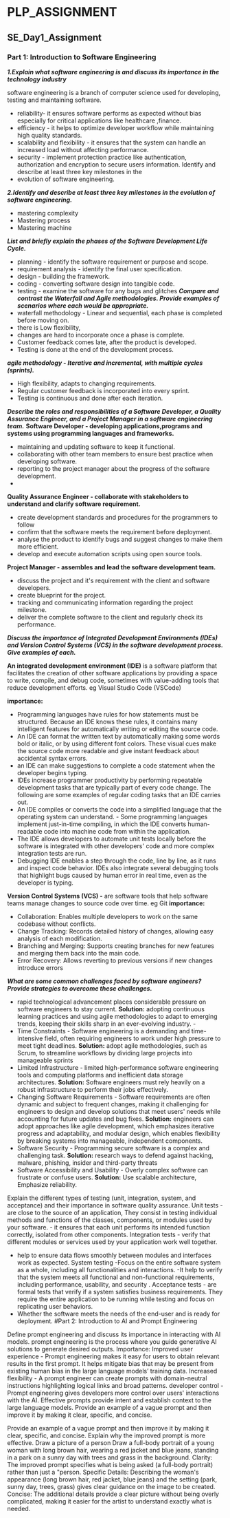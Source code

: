 # PLP_ASSIGNMENT
## SE_Day1_Assignment

### Part 1: Introduction to Software Engineering

***1.Explain what software engineering is and discuss its importance in the technology industry***

software engineering is a branch of computer science used for developing, testing and maintaining software.
- reliability- it ensures software performs as expected without bias especially for critical applications like healthcare ,finance. 
- efficiency - it helps to optimize developer workflow while maintaining high quality standards.
 - scalability and flexibility - it ensures that the system can handle an increased load without affecting performance.
- security - implement protection practice like authentication, authorization and encryption to secure users information. Identify and describe at least three key milestones in the 
- evolution of software engineering.


***2.Identify and describe at least three key milestones in the evolution of software engineering.*** 
- mastering complexity
- Mastering process
- Mastering machine


***List and briefly explain the phases of the Software Development Life Cycle.***
- planning - identify the software requirement or purpose and scope.
- requirement analysis - identify the final user specification. 
- design - building the framework. 
- coding - converting software design into tangible code.
- testing - examine the software for any bugs and glitches
***Compare and contrast the Waterfall and Agile methodologies. Provide examples of scenarios where each would be appropriate.***
- waterfall methodology - Linear and sequential, each phase is completed before moving on. 
- there is Low flexibility,
- changes are hard to incorporate once a phase is complete.
 - Customer feedback comes late, after the product is developed.
 - Testing is done at the end of the development process.


***agile methodology - Iterative and incremental, with multiple cycles (sprints).***
- High flexibility, adapts to changing requirements. 
- Regular customer feedback is incorporated into every sprint. 
- Testing is continuous and done after each iteration.


***Describe the roles and responsibilities of a Software Developer, a Quality Assurance Engineer, and a Project Manager in a software engineering team.***
 **Software Developer - developing applications,programs and systems using programming languages and frameworks.**
 - maintaining and updating software to keep it functional. 
- collaborating with other team members to ensure best practice when developing software.
 - reporting to the project manager about the progress of the software development.
 - 
  **Quality Assurance Engineer - collaborate with stakeholders to understand and clarify software requirement.**
 - create development standards and procedures for the programmers to follow
 - confirm that the software meets the requirement before deployment. 
- analyse the product to identify bugs and suggest changes to make them more efficient. 
- develop and execute automation scripts using open source tools.
  
**Project Manager - assembles and lead the software development team.**
 - discuss the project and it's requirement with the client and software developers.
 - create blueprint for the project.
 - tracking and communicating information regarding the project milestone.
 - deliver the complete software to the client and regularly check its performance.


***Discuss the importance of Integrated Development Environments (IDEs) and Version Control Systems (VCS) in the software development process. Give examples of each.***

**An integrated development environment (IDE)** is a software platform that facilitates the creation of other software applications by providing a space to write, compile, and debug code, sometimes with value-adding tools that reduce development efforts. eg Visual Studio Code (VSCode)

**importance:**

- Programming languages have rules for how statements must be structured. Because an IDE knows these rules, it contains many intelligent features for automatically writing or editing the source code.
- An IDE can format the written text by automatically making some words bold or italic, or by using different font colors. These visual cues make the source code more readable and give instant feedback about accidental syntax errors.
- an IDE can make suggestions to complete a code statement when the developer begins typing.
- IDEs increase programmer productivity by performing repeatable development tasks that are typically part of every code change. The following are some examples of regular coding tasks that an IDE carries out.
- An IDE compiles or converts the code into a simplified language that the operating system can understand. - Some programming languages implement just-in-time compiling, in which the IDE converts human-readable code into machine code from within the application.
- The IDE allows developers to automate unit tests locally before the software is integrated with other developers' code and more complex integration tests are run.
- Debugging IDE enables a step through the code, line by line, as it runs and inspect code behavior. IDEs also integrate several debugging tools that highlight bugs caused by human error in real time, even as the developer is typing.

**Version Control Systems (VCS) -** are software tools that help software teams manage changes to source code over time. eg Git
**importance:**
- Collaboration: Enables multiple developers to work on the same codebase without conflicts.
- Change Tracking: Records detailed history of changes, allowing easy analysis of each modification. 
- Branching and Merging: Supports creating branches for new features and merging them back into the main code.
- Error Recovery: Allows reverting to previous versions if new changes introduce errors

***What are some common challenges faced by software engineers? Provide strategies to overcome these challenges.***
- rapid technological advancement places considerable pressure on software engineers to stay current.
 **Solution:** adopting continuous learning practices and using agile methodologies to adapt to emerging trends, keeping their skills sharp in an ever-evolving industry. -
- Time Constraints - Software engineering is a demanding and time-intensive field, often requiring engineers to work under high pressure to meet tight deadlines.
**Solution:** adopt agile methodologies, such as Scrum, to streamline workflows by dividing large projects into manageable sprints 
- Limited Infrastructure - limited high-performance software engineering tools and computing platforms and inefficient data storage architectures. 
 **Solution:** Software engineers must rely heavily on a robust infrastructure to perform their jobs effectively.
- Changing Software Requirements - Software requirements are often dynamic and subject to frequent changes, making it challenging for engineers to design and develop solutions that meet users' needs while accounting for future updates and bug fixes. 
**Solution:** engineers can adopt approaches like agile development, which emphasizes iterative progress and adaptability, and modular design, which enables flexibility by breaking systems into manageable, independent components.
- Software Security - Programming secure software is a complex and challenging task. 
**Solution:** research ways to defend against hacking, malware, phishing, insider and third-party threats
- Software Accessibility and Usability - Overly complex software can frustrate or confuse users. 
**Solution:** Use scalable architecture, Emphasize reliability.

Explain the different types of testing (unit, integration, system, and acceptance) and their importance in software quality assurance.
Unit tests - are close to the source of an application, They consist in testing individual methods and functions of the classes, components, or modules used by your software. - it ensures that each unit performs its intended function correctly, isolated from other components.
 Integration tests - verify that different modules or services used by your application work well together.
 - help to ensure data flows smoothly between modules and interfaces work as expected.
 System testing -Focus on the entire software system as a whole, including all functionalities and interactions.
 -It help to verify that the system meets all functional and non-functional requirements, including performance, usability, and security .
Acceptance tests - are formal tests that verify if a system satisfies business requirements. They require the entire application to be running while testing and focus on replicating user behaviors. 
- Whether the software meets the needs of the end-user and is ready for deployment.
#Part 2: Introduction to AI and Prompt Engineering

Define prompt engineering and discuss its importance in interacting with AI models.
 prompt engineering  is the process where you guide generative AI solutions to generate desired outputs.
Importance:
Improved user experience - Prompt engineering makes it easy for users to obtain relevant results in the first prompt. It helps mitigate bias that may be present from existing human bias in the large language models’ training data.
Increased flexibility - A prompt engineer can create prompts with domain-neutral instructions highlighting logical links and broad patterns.
developer control - Prompt engineering gives developers more control over users' interactions with the AI. Effective prompts provide intent and establish context to the large language models. Provide an example of a vague prompt and then improve it by making it clear, specific, and concise.

Provide an example of a vague prompt and then improve it by making it clear, specific, and concise. Explain why the improved prompt is more effective.
Draw a picture of a person
Draw a full-body portrait of a young woman with long brown hair, wearing a red jacket and blue jeans, standing in a park on a sunny day with trees and grass in the background.
Clarity: The improved prompt specifies what is being asked (a full-body portrait) rather than just a "person.
Specific Details: Describing the woman's appearance (long brown hair, red jacket, blue jeans) and the setting (park, sunny day, trees, grass) gives clear guidance on the image to be created.
Concise: The additional details provide a clear picture without being overly complicated, making it easier for the artist to understand exactly what is needed.
